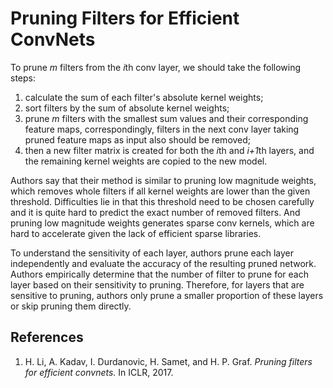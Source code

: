 # Pruning Filters for Efficient ConvNets


To prune *m* filters  from the *i*th conv layer, we should take the following steps:

1. calculate the sum of each filter's absolute kernel weights;
2. sort filters by the sum of absolute kernel weights;
3. prune *m* filters with the smallest sum values and their corresponding feature maps, correspondingly, filters in the next conv layer taking pruned feature maps as input also should be removed;
4. then a new filter matrix is created for both the *i*th and *i+1*th layers, and the remaining kernel weights are copied to the new model.

Authors say that their method is similar to pruning low magnitude weights, which removes whole filters if all kernel weights are lower than the given threshold. Difficulties lie in that this threshold need to be chosen carefully and it is quite hard to predict the exact number of removed filters. And pruning low magnitude weights generates sparse conv kernels, which are hard to accelerate given the lack of efficient sparse libraries. 

To understand the sensitivity of each layer, authors prune each layer independently and evaluate the accuracy of the resulting pruned network. Authors empirically determine that the number of filter to prune for each layer based on their sensitivity to pruning. Therefore, for layers that are sensitive to pruning, authors only prune a smaller proportion of these layers or skip pruning them directly.


## References
1. H. Li, A. Kadav, I. Durdanovic, H. Samet, and H. P. Graf. *Pruning filters for efficient convnets.* In ICLR, 2017.